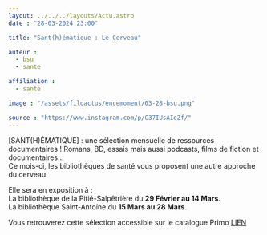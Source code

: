 ```yaml
---
layout: ../../../layouts/Actu.astro
date : "28-03-2024 23:00"

title: "Sant(h)ématique : Le Cerveau"

auteur :
  - bsu
  - sante

affiliation :
  - sante

image : "/assets/fildactus/encemoment/03-28-bsu.png"

source : "https://www.instagram.com/p/C37IUsAIoZf/"
---
```


[SANT(H)ÉMATIQUE] : une sélection mensuelle de ressources documentaires ! Romans, BD, essais mais aussi podcasts, films de fiction et documentaires…  
Ce mois-ci, les bibliothèques de santé vous proposent une autre approche du cerveau.

Elle sera en exposition à :  
La bibliothèque de la Pitié-Salpêtrière du __29 Février au 14 Mars__.  
La bibliothèque Saint-Antoine du __15 Mars au 28 Mars__.

Vous retrouverez cette sélection accessible sur le catalogue Primo [LIEN](https://sorbonne-universite.primo.exlibrisgroup.com/discovery/collectionDiscovery?vid=33BSU_INST:33BSU&collectionId=81313819260006616)